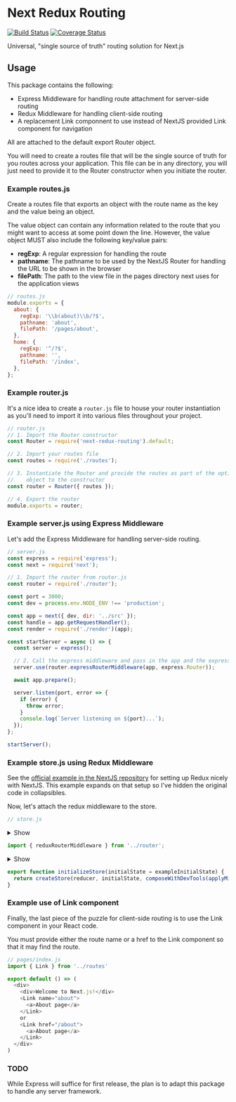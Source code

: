# Next Redux Routing

[![Build Status](https://travis-ci.com/guillaume008/next-redux-routing.svg?branch=master)](https://travis-ci.com/guillaume008/next-redux-routing)
[![Coverage Status](https://coveralls.io/repos/github/guillaume008/next-redux-routing/badge.svg?branch=master)](https://coveralls.io/github/guillaume008/next-redux-routing?branch=master)

Universal, "single source of truth" routing solution for Next.js

## Usage

This package contains the following:

* Express Middleware for handling route attachment for server-side routing
* Redux Middleware for handling client-side routing
* A replacement Link componnent to use instead of NextJS provided Link component for navigation

All are attached to the default export Router object.

You will need to create a routes file that will be the single source of truth for you routes across your application.
This file can be in any directory, you will just need to provide it to the Router constructor when you initiate the
router.

### Example routes.js

Create a routes file that exports an object with the route name as the key and the value being an object.

The value object can contain any information related to the route that you might want to access at some
point down the line.  However, the value object MUST also include the following key/value pairs:

* **regExp**: A regular expression for handling the route
* **pathname**: The pathname to be used by the NextJS Router for handling the URL to be shown in the browser
* **filePath**: The path to the view file in the pages directory next uses for the application views

```javascript
// routes.js
module.exports = {
  about: {
    regExp: '\\b(about)\\b/?$',
    pathname: 'about',
    filePath: '/pages/about',
  },
  home: {
    regExp: '^/?$',
    pathname: '',
    filePath: '/index',
  },
};
```

### Example router.js

It's a nice idea to create a `router.js` file to house your router instantiation as you'll need to import it into
various files throughout your project.

```javascript
// router.js
// 1. Import the Router constructor
const Router = require('next-redux-routing').default;

// 2. Import your routes file
const routes = require('./routes');

// 3. Instantiate the Router and provide the routes as part of the options
//    object to the constructor
const router = Router({ routes });

// 4. Export the router
module.exports = router;
```

### Example server.js using Express Middleware

Let's add the Express Middleware for handling server-side routing.

```javascript
// server.js
const express = require('express');
const next = require('next');

// 1. Import the router from router.js
const router = require('./router');

const port = 3000;
const dev = process.env.NODE_ENV !== 'production';

const app = next({ dev, dir: '../src' });
const handle = app.getRequestHandler();
const render = require('./render')(app);

const startServer = async () => {
  const server = express();

  // 2. Call the express middleware and pass in the app and the express Router
  server.use(router.expressRouterMiddleware(app, express.Router));

  await app.prepare();

  server.listen(port, error => {
    if (error) {
      throw error;
    }
    console.log(`Server listening on ${port}...`);
  });
};

startServer();
```

### Example store.js using Redux Middleware

See the [official example in the NextJS repository](https://github.com/zeit/next.js/tree/canary/examples/with-redux) for setting
up Redux nicely with NextJS.  This example expands on that setup so I've hidden the original code in collapsibles.

Now, let's attach the redux middleware to the store.

```javascript
// store.js
```

<details><summary>Show</summary>

```javascript
import { createStore, applyMiddleware } from 'redux';
import { composeWithDevTools } from 'redux-devtools-extension';
import thunkMiddleware from 'redux-thunk';
```

</details>

```javascript
import { reduxRouterMiddleware } from '../router';
```

<details><summary>Show</summary>

```javascript
const exampleInitialState = {
  lastUpdate: 0,
  light: false,
  count: 0
}

export const actionTypes = {
  TICK: 'TICK',
  INCREMENT: 'INCREMENT',
  DECREMENT: 'DECREMENT',
  RESET: 'RESET'
}

// REDUCERS
export const reducer = (state = exampleInitialState, action) => {
  switch (action.type) {
    case actionTypes.TICK:
      return Object.assign({}, state, {
        lastUpdate: action.ts,
        light: !!action.light
      })
    case actionTypes.INCREMENT:
      return Object.assign({}, state, {
        count: state.count + 1
      })
    case actionTypes.DECREMENT:
      return Object.assign({}, state, {
        count: state.count - 1
      })
    case actionTypes.RESET:
      return Object.assign({}, state, {
        count: exampleInitialState.count
      })
    default: return state
  }
}

// ACTIONS
export const serverRenderClock = (isServer) => dispatch => {
  return dispatch({ type: actionTypes.TICK, light: !isServer, ts: Date.now() })
}

export const startClock = dispatch => {
  return setInterval(() => {
    // Dispatch `TICK` every 1 second
    dispatch({ type: actionTypes.TICK, light: true, ts: Date.now() })
  }, 1000)
}

export const incrementCount = () => dispatch => {
  return dispatch({ type: actionTypes.INCREMENT })
}

export const decrementCount = () => dispatch => {
  return dispatch({ type: actionTypes.DECREMENT })
}

export const resetCount = () => dispatch => {
  return dispatch({ type: actionTypes.RESET })
}
```

</details>

```javascript
export function initializeStore(initialState = exampleInitialState) {
  return createStore(reducer, initialState, composeWithDevTools(applyMiddleware(thunkMiddleware, reduxRouterMiddleware)));
}
```

### Example use of Link component

Finally, the last piece of the puzzle for client-side routing is to use the Link component in your React code.

You must provide either the route name or a href to the Link component so that it may find the route.

```javascript
// pages/index.js
import { Link } from '../routes'

export default () => (
  <div>
    <div>Welcome to Next.js!</div>
    <Link name="about">
      <a>About page</a>
    </Link>
    or
    <Link href="/about">
      <a>About page</a>
    </Link>
  </div>
)
```

### TODO

While Express will suffice for first release, the plan is to adapt this package to handle any server framework.
